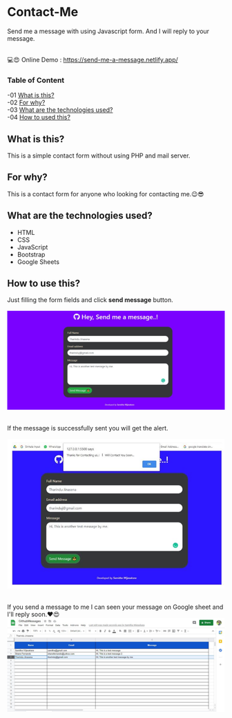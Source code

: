 # Contact-Me
Send me a message with using Javascript form. And I will reply to your message.<br><br>

💻😍 Online Demo : https://send-me-a-message.netlify.app/

### Table of Content
-01 [What is this?](#What)</br>
-02 [For why?](#why)</br>
-03 [What are the technologies used?](#technologies)</br>
-04 [How to used this?](#How)</br>


## What is this?<a name="What"/>
This is a simple contact form without using PHP and mail server.<br>

## For why?<a name="why"/>
This is a contact form for anyone who looking for contacting me.😉😎<br>

## What are the technologies used?<a name="technologies"/>
- HTML
- CSS
- JavaScript
- Bootstrap
- Google Sheets

## How to use this?<a name="How"/>

Just filling the form fields and click **send message** button.<br><br>
<img src="img/a.JPG"><br><br>

If the message is successfully sent you will get the alert.<br><br>
<img src="img/b.JPG"><br><br>

If you send a message to me I can seen your message on Google sheet and I'll reply soon.❤️😍
<img src="img/c.JPG"><br><br>




